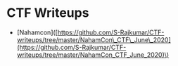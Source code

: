 # CTF Writeups

* \[Nahamcon\]\([https://github.com/S-Rajkumar/CTF-writeups/tree/master/NahamCon\_CTF\_June\_2020](https://github.com/S-Rajkumar/CTF-writeups/tree/master/NahamCon_CTF_June_2020)\)

